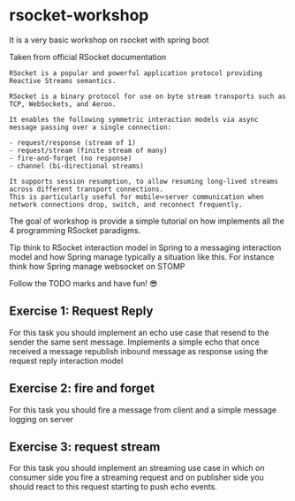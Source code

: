 # rsocket-workshop
It is a very basic workshop on rsocket with spring boot

Taken from official RSocket documentation 

```
RSocket is a popular and powerful application protocol providing Reactive Streams semantics.

RSocket is a binary protocol for use on byte stream transports such as TCP, WebSockets, and Aeron.

It enables the following symmetric interaction models via async message passing over a single connection:

- request/response (stream of 1)
- request/stream (finite stream of many)
- fire-and-forget (no response)
- channel (bi-directional streams)  

It supports session resumption, to allow resuming long-lived streams across different transport connections. 
This is particularly useful for mobile⬄server communication when network connections drop, switch, and reconnect frequently.
```

The goal of workshop is provide a simple tutorial on how implements all the 4 programming RSocket paradigms.

Tip think to RSocket interaction model in Spring to a messaging interaction model and how Spring manage typically a situation like this.
For instance think how Spring manage websocket on STOMP

Follow the TODO marks and have fun! 😎 

## Exercise 1: Request Reply
For this task you should implement an echo use case that resend to the sender the same sent message. 
Implements a simple echo that once received a message republish inbound message as response using the request reply interaction model

## Exercise 2: fire and forget
For this task you should fire a message from client and a simple message logging on server
 
## Exercise 3: request stream
For this task you should implement an streaming use case in which on consumer side you fire a streaming request and on publisher side you should react to this request starting to push echo events.